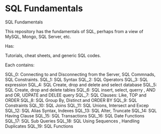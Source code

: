 # SQL Fundamentals 
 SQL Fundamentals 

This repository has the fundamentals of SQL, perhaps from a view of MySQL, Mongo, SQL Server, etc.

Has:

Tutorials, cheat sheets, and generic SQL codes.

Each contains:

SQL_0: Connecting to and Disconnecting from the Server, SQL Commnads, SQL Constraints.
SQL_1: SQL Syntax 
SQL_2: SQL Operators
SQL_3: SQL expression
SQL_4: SQL Create,  drop and delete and select  database
SQL_5: SQL Create,  drop and delete tables
SQL_6: SQL insert,  select,  querry , AND and OR, UDPATE and DELEE query
SQL_7: SQL Clauses: Like, TOP and ORDER
SQL_8: SQL Group By,  Distinct and  ORDER BY 
SQL_9: SQL Constraints
SQL_10: SQL Joins
SQL_11: SQL Unions, Intersect and Excep
SQL_12: SQL Alias Syntax, Indexes 
SQL_13: SQL Alter, Truncate 
SQL_14: SQL Having Clause
SQL_15: SQL Transactions
SQL_16: SQL Date Functions
SQL_17: SQL Sub Queries
SQL_18: SQL Using Sequences ,  Handling Duplicates
SQL_19: SQL Functions 

